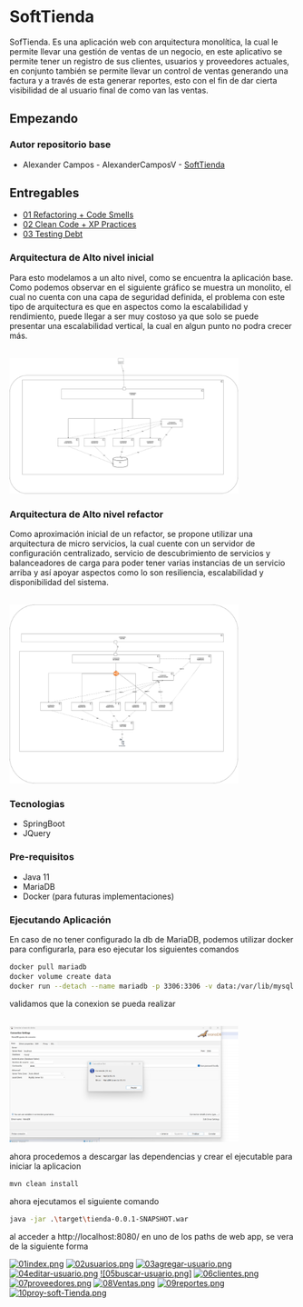 # SoftTienda
SofTienda. Es una aplicación web con arquitectura monolítica, la cual le permite llevar una gestión de ventas de un negocio, en este aplicativo se permite tener un registro de sus clientes, usuarios y proveedores actuales, en conjunto también se permite llevar un control de ventas generando una factura y a través de esta generar reportes, esto con el fin de dar cierta visibilidad de al usuario final de como van las ventas.

## Empezando

### Autor repositorio base
- Alexander Campos - AlexanderCamposV - [SoftTienda](https://github.com/AlexanderCamposV/Proyecto-CRUD-Monolito-Java-SpringBoot-MariaDB)

## Entregables

- [01 Refactoring + Code Smells](02-CODE_SMELLS.md)
- [02 Clean Code + XP Practices](03-CLEAN_CODE_XP_PRACTICES.md)
- [03 Testing Debt](04-TESTING_DEBT.md)

### Arquitectura de Alto nivel inicial

Para esto modelamos a un alto nivel, como se encuentra la aplicación base. Como podemos observar en el siguiente gráfico se muestra un monolito, el cual no cuenta con una capa de seguridad definida, el problema con este tipo de arquitectura es que en aspectos como la escalabilidad y rendimiento, puede llegar a ser muy costoso ya que solo se puede presentar una escalabilidad vertical, la cual en algun punto no podra crecer más.


<br/>
<img src="images/00-DiagramaAltoNivelInicio.png" alt="DiagramaAltoNivelInicio" style="max-width: 80%;max-width: 80%;">
<br/>


### Arquitectura de Alto nivel refactor

Como aproximación inicial de un refactor, se propone utilizar una arquitectura de micro servicios, la cual cuente con un servidor de configuración centralizado, servicio de descubrimiento de servicios y balanceadores de carga para poder tener varias instancias de un servicio arriba y así apoyar aspectos como lo son resiliencia, escalabilidad y disponibilidad del sistema.


<br/>
<img src="images/01-DiagramaAltoNivelRefactor.png" alt="DiagramaAltoNivelRefactor" style="max-width: 80%;max-width: 80%;">
<br/>

### Tecnologias

- SpringBoot
- JQuery

### Pre-requisitos

- Java 11
- MariaDB
- Docker (para futuras implementaciones)

### Ejecutando Aplicación

En caso de no tener configurado la db de MariaDB, podemos utilizar docker para configurarla, para eso ejecutar los siguientes comandos
```bash
docker pull mariadb
docker volume create data
docker run --detach --name mariadb -p 3306:3306 -v data:/var/lib/mysql --env MARIADB_ROOT_PASSWORD=root --env MARIADB_DATABASE=mysql  mariadb:latest
```

validamos que la conexion se pueda realizar

<br/>
<img src="images/02-Docker-MariaDb.png" alt="02-Docker-MariaDb" style="max-width: 80%;max-width: 80%;">
<br/>

ahora procedemos a descargar las dependencias y crear el ejecutable para iniciar la aplicacion

```bash
mvn clean install
```

ahora ejecutamos el siguiente comando

```bash
java -jar .\target\tienda-0.0.1-SNAPSHOT.war
```

al acceder a http://localhost:8080/ en uno de los paths de web app, se vera de la siguiente forma



[![01index.png](https://i.postimg.cc/3x93Q0fc/01index.png)](https://postimg.cc/pm9wDrHf)
[![02usuarios.png](https://i.postimg.cc/MHy8Pnjt/02usuarios.png)](https://postimg.cc/p5X7yXCn)
[![03agregar-usuario.png](https://i.postimg.cc/d01wsQzt/03agregar-usuario.png)](https://postimg.cc/18LLMSmL)
[![04editar-usuario.png](https://i.postimg.cc/mkxsyYht/04editar-usuario.png)](https://postimg.cc/ygTtVSmH)
[![05buscar-usuario.png]](https://postimg.cc/wyzn8ks2)
[![06clientes.png](https://i.postimg.cc/020s7Jvy/06clientes.png)](https://postimg.cc/MvHNSHXC)
[![07proveedores.png](https://i.postimg.cc/WbvVDwQy/07proveedores.png)](https://postimg.cc/qgjSSyBc)
[![08Ventas.png](https://i.postimg.cc/LsbRnKpk/08Ventas.png)](https://postimg.cc/mcCK5nhh)
[![09reportes.png](https://i.postimg.cc/wxJHTGbJ/09reportes.png)](https://postimg.cc/bdz4m3PN)
[![10proy-soft-Tienda.png](https://i.postimg.cc/L84MD64B/10proy-soft-Tienda.png)](https://postimg.cc/1fdT5Sqf)

